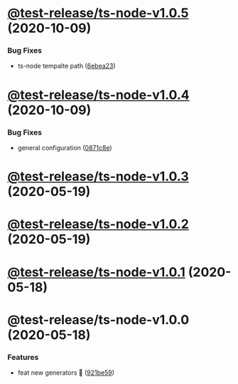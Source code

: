 # [@test-release/ts-node-v1.0.5](https://github.com/developer239/test-release/compare/@test-release/ts-node-v1.0.4...@test-release/ts-node-v1.0.5) (2020-10-09)


### Bug Fixes

* ts-node tempalte path ([6ebea23](https://github.com/developer239/test-release/commit/6ebea231314b61a721a3e48bb090c07a690e3636))

# [@test-release/ts-node-v1.0.4](https://github.com/developer239/test-release/compare/@test-release/ts-node-v1.0.3...@test-release/ts-node-v1.0.4) (2020-10-09)


### Bug Fixes

* general configuration ([0871c8e](https://github.com/developer239/test-release/commit/0871c8e20b441a959ba4db381b39141682024d87))

# [@test-release/ts-node-v1.0.3](https://github.com/developer239/test-release/compare/@test-release/ts-node-v1.0.2...@test-release/ts-node-v1.0.3) (2020-05-19)

# [@test-release/ts-node-v1.0.2](https://github.com/developer239/test-release/compare/@test-release/ts-node-v1.0.1...@test-release/ts-node-v1.0.2) (2020-05-19)

# [@test-release/ts-node-v1.0.1](https://github.com/developer239/test-release/compare/@test-release/ts-node-v1.0.0...@test-release/ts-node-v1.0.1) (2020-05-18)

# @test-release/ts-node-v1.0.0 (2020-05-18)


### Features

* feat new generators 🚀 ([921be59](https://github.com/developer239/test-release/commit/921be594daa33c441152bedeadd92f62c386b32a))
